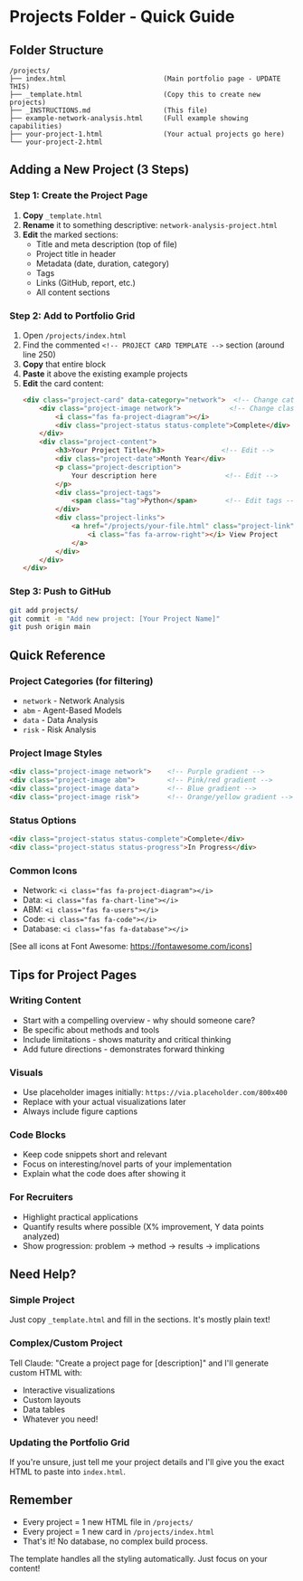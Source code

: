 # Projects Folder - Quick Guide

## Folder Structure
```
/projects/
├── index.html                        (Main portfolio page - UPDATE THIS)
├── _template.html                    (Copy this to create new projects)
├── _INSTRUCTIONS.md                  (This file)
├── example-network-analysis.html     (Full example showing capabilities)
├── your-project-1.html               (Your actual projects go here)
└── your-project-2.html
```

## Adding a New Project (3 Steps)

### Step 1: Create the Project Page
1. **Copy** `_template.html`
2. **Rename** it to something descriptive: `network-analysis-project.html`
3. **Edit** the marked sections:
   - Title and meta description (top of file)
   - Project title in header
   - Metadata (date, duration, category)
   - Tags
   - Links (GitHub, report, etc.)
   - All content sections

### Step 2: Add to Portfolio Grid
1. Open `/projects/index.html`
2. Find the commented `<!-- PROJECT CARD TEMPLATE -->` section (around line 250)
3. **Copy** that entire block
4. **Paste** it above the existing example projects
5. **Edit** the card content:
   ```html
   <div class="project-card" data-category="network">  <!-- Change category -->
       <div class="project-image network">            <!-- Change class/icon -->
           <i class="fas fa-project-diagram"></i>
           <div class="project-status status-complete">Complete</div>
       </div>
       <div class="project-content">
           <h3>Your Project Title</h3>              <!-- Edit -->
           <div class="project-date">Month Year</div>
           <p class="project-description">
               Your description here                 <!-- Edit -->
           </p>
           <div class="project-tags">
               <span class="tag">Python</span>       <!-- Edit tags -->
           </div>
           <div class="project-links">
               <a href="/projects/your-file.html" class="project-link">  <!-- Update link -->
                   <i class="fas fa-arrow-right"></i> View Project
               </a>
           </div>
       </div>
   </div>
   ```

### Step 3: Push to GitHub
```bash
git add projects/
git commit -m "Add new project: [Your Project Name]"
git push origin main
```

## Quick Reference

### Project Categories (for filtering)
- `network` - Network Analysis
- `abm` - Agent-Based Models
- `data` - Data Analysis
- `risk` - Risk Analysis

### Project Image Styles
```html
<div class="project-image network">    <!-- Purple gradient -->
<div class="project-image abm">        <!-- Pink/red gradient -->
<div class="project-image data">       <!-- Blue gradient -->
<div class="project-image risk">       <!-- Orange/yellow gradient -->
```

### Status Options
```html
<div class="project-status status-complete">Complete</div>
<div class="project-status status-progress">In Progress</div>
```

### Common Icons
- Network: `<i class="fas fa-project-diagram"></i>`
- Data: `<i class="fas fa-chart-line"></i>`
- ABM: `<i class="fas fa-users"></i>`
- Code: `<i class="fas fa-code"></i>`
- Database: `<i class="fas fa-database"></i>`

[See all icons at Font Awesome: https://fontawesome.com/icons]

## Tips for Project Pages

### Writing Content
- Start with a compelling overview - why should someone care?
- Be specific about methods and tools
- Include limitations - shows maturity and critical thinking
- Add future directions - demonstrates forward thinking

### Visuals
- Use placeholder images initially: `https://via.placeholder.com/800x400`
- Replace with your actual visualizations later
- Always include figure captions

### Code Blocks
- Keep code snippets short and relevant
- Focus on interesting/novel parts of your implementation
- Explain what the code does after showing it

### For Recruiters
- Highlight practical applications
- Quantify results where possible (X% improvement, Y data points analyzed)
- Show progression: problem → method → results → implications

## Need Help?

### Simple Project
Just copy `_template.html` and fill in the sections. It's mostly plain text!

### Complex/Custom Project
Tell Claude: "Create a project page for [description]" and I'll generate custom HTML with:
- Interactive visualizations
- Custom layouts
- Data tables
- Whatever you need!

### Updating the Portfolio Grid
If you're unsure, just tell me your project details and I'll give you the exact HTML to paste into `index.html`.

## Remember
- Every project = 1 new HTML file in `/projects/`
- Every project = 1 new card in `/projects/index.html`
- That's it! No database, no complex build process.

The template handles all the styling automatically. Just focus on your content!

